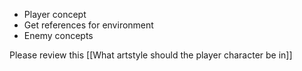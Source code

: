 - Player concept
- Get references for environment
- Enemy concepts


Please review this
[[What artstyle should the player character be in]]
